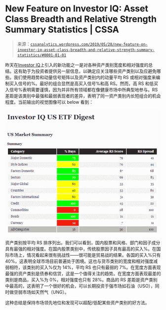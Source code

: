 <!--yml

类别：未分类

date: 2024-05-12 17:41:59

-->

# New Feature on Investor IQ: Asset Class Breadth and Relative Strength Summary Statistics | CSSA

> 来源：[`cssanalytics.wordpress.com/2019/05/28/new-feature-on-investor-iq-asset-class-breadth-and-relative-strength-summary-statistics/#0001-01-01`](https://cssanalytics.wordpress.com/2019/05/28/new-feature-on-investor-iq-asset-class-breadth-and-relative-strength-summary-statistics/#0001-01-01)

昨天在[Investor IQ](https://cssanalytics.wordpress.com/2019/05/13/welcome-to-investor-iq/)上引入的新功能之一是对各种资产类别宽度和相对强度的总结。这有助于为投资者提供另一层信息，以确定应关注哪些资产类别以及应避免哪些。我们使用趋势和动量信号矩阵以及资产类别内的动量平均 RS 或相对强度来编制买入信号的%。最好的组合显然是高买入信号%和高 RS。然而，高 RS 和低买入信号%表明需要谨慎，因为并非所有领域都在像健康市场中所典型地参与。RS 差距是该类别中最强和最弱表现者的差异，表明了同一资产类别内长短组合的机会程度。当前输出的视觉图像可以 below 看到：

![](img/5b5139582ee3a333a57f23b3100cec6e.png)

资产类别按平均 RS 排序列出。我们可以看到，国内股票和风格、部门和因子成分具有最强的相对强度。在国内股票类别中，传统股票因子具有最高的买入%。在国际市场上，情况看起来很有挑战性——很可能是贸易战的结果。各国的买入%只有 40%，这表明全球市场目前普遍处于困境。这也与货币类别的宽度和相对强度减弱相符，该类别的买入%仅为 14%，平均 RS 也只有最弱的 7%。在宽度方面表现最强的资产类别是债券和信贷，这是一个值得关注的趋势。在宽度方面表现最差的类别是商品，买入%为 0%，相对强度也只有 28%。商品的 RS 差距是资产类别中最高的，这表明了一个很好的机会，可以长期投资于强市场如石油（USO），同时做空弱市场如天然气（UNG）。

这种总结是保持市场领先地位和发现可以超配/低配某些资产类别的好方法。
